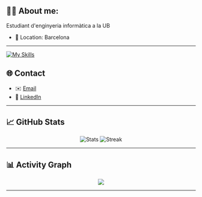 ## 👨‍💻 About me:
Estudiant d'enginyeria informàtica a la UB
- 📍 Location: Barcelona

---

[![My Skills](https://skillicons.dev/icons?i=python,java,cpp,vscode,jupyter,github,git,vim,linux)](https://skillicons.dev)

## 🌐 Contact
- ✉️ [Email](mailto:marti.miro.06@gmail.com)
- 💼 [LinkedIn](https://www.linkedin.com/in/mart%C3%AD-mir%C3%B3-barcel%C3%B3-b68539336/)

---

## 📈 GitHub Stats
<div align="center">
<img src="https://github-readme-stats.vercel.app/api?username=martimiro&show_icons=true&theme=tokyonight" alt="Stats" />
<img src="https://github-readme-streak-stats.herokuapp.com?user=martimiro&theme=tokyonight" alt="Streak" />
</div>

---

## 📊 Activity Graph
<div align="center">
<img src="https://github-readme-activity-graph.vercel.app/graph?username=martimiro&theme=tokyo-night&area=true" />
</div>

---

